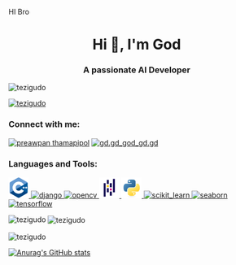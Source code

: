 HI Bro

<h1 align="center">Hi 👋, I'm God</h1>
<h3 align="center">A passionate AI Developer</h3>

<p align="left"> <img src="https://komarev.com/ghpvc/?username=tezigudo&label=Profile%20views&color=0e75b6&style=flat" alt="tezigudo" /> </p>

<p align="left"> <a href="https://github.com/ryo-ma/github-profile-trophy"><img src="https://github-profile-trophy.vercel.app/?username=tezigudo" alt="tezigudo" /></a> </p>

<h3 align="left">Connect with me:</h3>
<p align="left">
<a href="https://fb.com/preawpan thamapipol" target="blank"><img align="center" src="https://raw.githubusercontent.com/rahuldkjain/github-profile-readme-generator/master/src/images/icons/Social/facebook.svg" alt="preawpan thamapipol" height="30" width="40" /></a>
<a href="https://instagram.com/gd.gd_god_gd.gd" target="blank"><img align="center" src="https://raw.githubusercontent.com/rahuldkjain/github-profile-readme-generator/master/src/images/icons/Social/instagram.svg" alt="gd.gd_god_gd.gd" height="30" width="40" /></a>
</p>

<h3 align="left">Languages and Tools:</h3>
<p align="left"> <a href="https://www.w3schools.com/cpp/" target="_blank" rel="noreferrer"> <img src="https://raw.githubusercontent.com/devicons/devicon/master/icons/cplusplus/cplusplus-original.svg" alt="cplusplus" width="40" height="40"/> </a> <a href="https://www.djangoproject.com/" target="_blank" rel="noreferrer"> <img src="https://cdn.worldvectorlogo.com/logos/django.svg" alt="django" width="40" height="40"/> </a> <a href="https://opencv.org/" target="_blank" rel="noreferrer"> <img src="https://www.vectorlogo.zone/logos/opencv/opencv-icon.svg" alt="opencv" width="40" height="40"/> </a> <a href="https://pandas.pydata.org/" target="_blank" rel="noreferrer"> <img src="https://raw.githubusercontent.com/devicons/devicon/2ae2a900d2f041da66e950e4d48052658d850630/icons/pandas/pandas-original.svg" alt="pandas" width="40" height="40"/> </a> <a href="https://www.python.org" target="_blank" rel="noreferrer"> <img src="https://raw.githubusercontent.com/devicons/devicon/master/icons/python/python-original.svg" alt="python" width="40" height="40"/> </a> <a href="https://scikit-learn.org/" target="_blank" rel="noreferrer"> <img src="https://upload.wikimedia.org/wikipedia/commons/0/05/Scikit_learn_logo_small.svg" alt="scikit_learn" width="40" height="40"/> </a> <a href="https://seaborn.pydata.org/" target="_blank" rel="noreferrer"> <img src="https://seaborn.pydata.org/_images/logo-mark-lightbg.svg" alt="seaborn" width="40" height="40"/> </a> <a href="https://www.tensorflow.org" target="_blank" rel="noreferrer"> <img src="https://www.vectorlogo.zone/logos/tensorflow/tensorflow-icon.svg" alt="tensorflow" width="40" height="40"/> </a> </p>

<p><img align="left" src="https://github-readme-stats.vercel.app/api/top-langs?username=tezigudo&show_icons=true&locale=en&layout=compact" alt="tezigudo" /></p>

<p>&nbsp;<img align="center" src="https://github-readme-stats.vercel.app/api?username=tezigudo&show_icons=true&locale=en" alt="tezigudo" /></p>

<p><img align="center" src="https://github-readme-streak-stats.herokuapp.com/?user=tezigudo&" alt="tezigudo" /></p>


[![Anurag's GitHub stats](https://github-readme-stats.vercel.app/api?username=Tezigudo)](https://github.com/anuraghazra/github-readme-stats)
